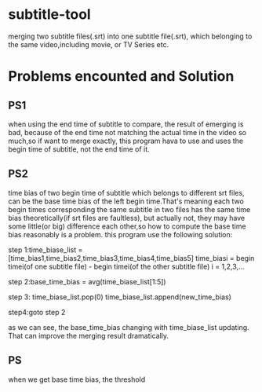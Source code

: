 # subtitle-tool
merging two subtitle files(.srt) into one subtitle file(.srt), which belonging to the same video,including movie, or TV Series etc.

# Problems encounted and Solution
## PS1
when using the end time of subtitle to compare, the result of emerging is bad,
because of the end time not matching the actual time in the video so much,so if 
want to merge exactly, this program hava to use and uses the begin time of 
subtitle, not the end time of it.
## PS2
time bias of two begin time of subtitle which belongs to different srt files,
can be the base time bias of the left begin time.That's meaning each two begin 
times corresponding the same subtitle in two files has the same time bias 
theoretically(if srt files are faultless), but actually not, they may have some 
little(or big) difference each other,so how to compute the base time bias reasonably 
is a problem.
this program use the following solution:

step 1:time_biase_list = [time_bias1,time_bias2,time_bias3,time_bias4,time_bias5]
time_biasi = begin timei(of one subtitle file) - begin timei(of the other subtitle file)
i = 1,2,3,...

step 2:base_time_bias = avg(time_biase_list[1:5])

step 3:
time_biase_list.pop(0)
time_biase_list.append(new_time_bias)

step4:goto step 2

as we can see, the base_time_bias changing with time_biase_list updating. That can improve the merging result dramatically.

## PS
when we get base time bias, the threshold


